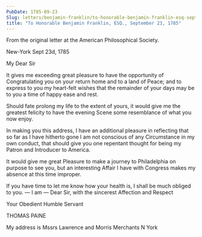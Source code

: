 ```yaml
---
PubDate: 1785-09-23
Slug: letters/benjamin-franklin/to-honorable-benjamin-franklin-esq-september-23-1785
title: "To Honorable Benjamin Franklin, ESQ., September 23, 1785"
---
```


   From the original letter at the American Philosophical Society.

   New-York Sept 23d, 1785

   My Dear Sir

   It gives me exceeding great pleasure to have the opportunity of
   Congratulating you on your return home and to a land of Peace; and to
   express to you my heart-felt wishes that the remainder of your days may be
   to you a time of happy ease and rest.

   Should fate prolong my life to the extent of yours, it would give me the
   greatest felicity to have the evening Scene some resemblance of what you
   now enjoy.

   In making you this address, I have an additional pleasure in reflecting
   that so far as I have hitherto gone I am not conscious of any Circumstance
   in my own conduct, that should give you one repentant thought for being my
   Patron and Introducer to America.

   It would give me great Pleasure to make a journey to Philadelphia on
   purpose to see you, but an interesting Affair I have with Congress makes
   my absence at this time improper.

   If you have time to let me know how your health is, I shall be much
   obliged to you. &mdash; I am &mdash; Dear Sir, with the sincerest 
   Affection and Respect 
   
   Your Obedient Humble Servant

   THOMAS PAINE
   
   My address is Mssrs Lawrence and Morris Merchants N York


